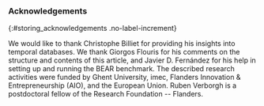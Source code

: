 ### Acknowledgements
{:#storing_acknowledgements .no-label-increment}

We would like to thank Christophe Billiet for providing his insights into temporal databases.
We thank Giorgos Flouris for his comments on the structure and contents of this article,
and Javier D. Fernández for his help in setting up and running the BEAR benchmark.
The described research activities were funded by Ghent University, imec,
Flanders Innovation & Entrepreneurship (AIO), and the European Union.
Ruben Verborgh is a postdoctoral fellow of the Research Foundation -- Flanders.
